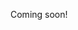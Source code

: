 Coming soon!

<!--

- gtd
  - https://www.youtube.com/results?search_query=kanban%20long%20gterm
  - https://www.youtube.com/watch?v=tTdbcoTlljQ
  - https://en.wikipedia.org/wiki/Getting_Things_Done
  - https://hamberg.no/gtd#the-in-list
  - https://lifehacker.com/use-a-weekly-review-list-to-stay-a-step-ahead-this-seme-5611657
  - https://kanbanzone.com/2019/getting-things-done-the-kanban-way/
  - https://gettingthingsdone.com/2011/01/the-6-horizons-of-focus/
  - https://www.google.com/search?hl=en&ei=RHccX_fEAZnE0PEP7fuC-AQ&q=gtd&oq=gtd&gs_lcp=CgZwc3ktYWIQAzIGCAAQBxAeMgYIABAHEB4yBQguELEDMgYIABAHEB4yBggAEAcQHjIFCAAQsQMyAggAMgIIADICCAAyAggAOgQIABBHUM4QWM4QYLsUaABwAXgAgAFhiAFhkgEBMZgBAKABAaoBB2d3cy13aXrAAQE&sclient=psy-ab&ved=0ahUKEwj39ubWgenqAhUZIjQIHe29AE8Q4dUDCAs&uact=5


-->
